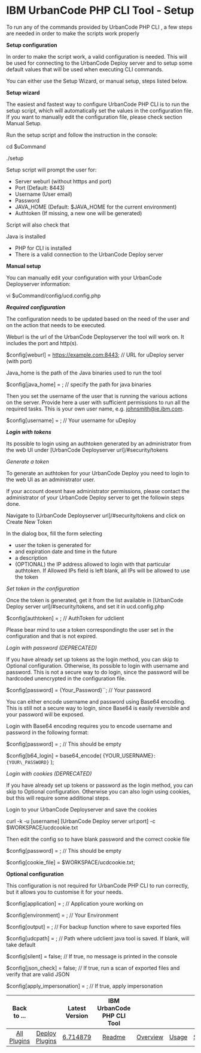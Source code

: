 
# IBM UrbanCode PHP CLI Tool - Setup


To run any of the commands provided by UrbanCode PHP CLI , a few steps are needed in order to make the scripts work properly

**Setup configuration**

In order to make the script work, a valid configuration is needed. This will be used for connecting to the UrbanCode Deploy server and to setup some default values that will be used when executing CLI commands.

You can either use the Setup Wizard, or manual setup, steps listed below.

**Setup wizard**

The easiest and fastest way to configure UrbanCode PHP CLI is to run the setup script, which will automatically set the values in the configuration file. If you want to manually edit the configuration file, please check section Manual Setup.

Run the setup script and follow the instruction in the console:

cd $uCommand

./setup

Setup script will prompt the user for:

* Server weburl (without htttps and port)
* Port (Default: 8443)
* Username (User email)
* Password
* JAVA\_HOME (Default: $JAVA\_HOME for the current environment)
* Authtoken (If missing, a new one will be generated)

Script will also check that

Java is installed

* PHP for CLI is installed
* There is a valid connection to the UrbanCode Deploy server

**Manual setup**

You can manually edit your configuration with your UrbanCode Deployserver information:

vi $uCommand/config/ucd.config.php

***Required configuration***

The configuration needs to be updated based on the need of the user and on the action that needs to be executed.

Weburl is the url of the UrbanCode Deployserver the tool will work on. It includes the port and http(s).

$config[weburl] = https://example.com:8443; // URL for uDeploy server (with port)

Java\_home is the path of the Java binaries used to run the tool

$config[java\_home] = ; // specify the path for java binaries

Then you set the username of the user that is running the various actions on the server. Provide here a user with sufficient permissions to run all the required tasks. This is your own user name, e.g. johnsmith@ie.ibm.com.

$config[username] = ; // Your username for uDeploy

***Login with tokens***

Its possible to login using an authtoken generated by an administrator from the web UI under [UrbanCode Deployserver url]/#security/tokens

*Generate a token*

To generate an authtoken for your UrbanCode Deploy you need to login to the web UI as an administrator user.

If your account doesnt have administrator permissions, please contact the administrator of your UrbanCode Deploy server to get the followin steps done.

Navigate to [UrbanCode Deployserver url]/#security/tokens and click on Create New Token

In the dialog box, fill the form selecting

* user the token is generated for
* and expiration date and time in the future
* a description
* (OPTIONAL) the IP address allowed to login with that particular authtoken. If Allowed IPs field is left blank, all IPs will be allowed to use the token

*Set token in the configuration*

Once the token is generated, get it from the list available in [UrbanCode Deploy server url]/#security/tokens, and set it in ucd.config.php

$config[authtoken] = ; // AuthToken for udclient

Please bear mind to use a token correspondingto the user set in the configuration and that is not expired.

*Login with password (DEPRECATED)*

If you have already set up tokens as the login method, you can skip to Optional configuration. Otherwise, its possible to login with username and password. This is not a secure way to do login, since the password will be hardcoded unencrypted in the configuration file.

$config[password] = {Your\_Password}``; // Your password

You can either encode username and password using Base64 encoding. This is still not a secure way to login, since Base64 is easily reversible and your password will be exposed.

Login with Base64 encoding requires you to encode username and password in the following format:

$config[password] = ; // This should be empty

$config[b64\_login] = base64\_encode( {YOUR\_USERNAME}``:{YOUR\_PASSWORD}`` );

*Login with cookies (DEPRECATED)*

If you have already set up tokens or password as the login method, you can skip to Optional configuration. Otherwise you can also login using cookies, but this will require some additional steps.

Login to your UrbanCode Deployserver and save the cookies

curl -k -u [username] [UrbanCode Deploy server url:port] -c $WORKSPACE/ucdcookie.txt

Then edit the config so to have blank password and the correct cookie file

$config[password] = ; // This should be empty

$config[cookie\_file] = $WORKSPACE/ucdcookie.txt;

**Optional configuration**

This configuration is not required for UrbanCode PHP CLI to run correctly, but it allows you to customise it for your needs.

$config[application] = ; // Application youre working on

$config[environment] = ; // Your Environment

$config[output] = ; // For backup function where to save exported files

$config[udcpath] = ; // Path where udclient java tool is saved. If blank, will take default

$config[silent] = false; // If true, no message is printed in the console

$config[json\_check] = false; // If true, run a scan of exported files and verify that are valid JSON

$config[apply\_impersonation] = ; // If true, apply impersonation


|Back to ...||Latest Version|IBM UrbanCode PHP CLI Tool |||||
| :---: | :---: | :---: | :---: | :---: | :---: | :---: | :---: |
|[All Plugins](../../index.md)|[Deploy Plugins](../README.md)|[6.714879](https://raw.githubusercontent.com/UrbanCode/IBM-UCD-PLUGINS/main/files/PHPCLI/SubversionSourceConfig-6.714879.zip)|[Readme](README.md)|[Overview](overview.md)|[Usage](usage.md)|[Steps](steps.md)|[Downloads](downloads.md)|
